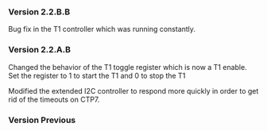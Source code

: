 ### Version 2.2.B.B
Bug fix in the T1 controller which was running constantly.

### Version 2.2.A.B
Changed the behavior of the T1 toggle register which is now a T1 enable.
Set the register to 1 to start the T1 and 0 to stop the T1

Modified the extended I2C controller to respond more quickly in order to get rid of the timeouts on CTP7.

### Version Previous
